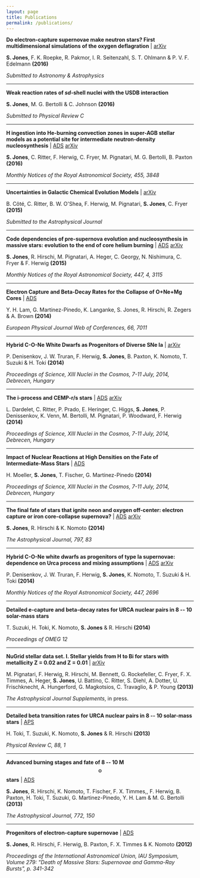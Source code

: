 ```yaml
---
layout: page
title: Publications
permalink: /publications/
---
```


__Do electron-capture supernovae make neutron stars? First multidimensional
simulations of the oxygen deflagration__
| [arXiv](http://arxiv.org/abs/1602.05771)

__S. Jones__, F. K. Roepke, R. Pakmor, I. R. Seitenzahl, S. T. Ohlmann & P. V.
F. Edelmann __(2016)__

_Submitted to Astronomy & Astrophysics_

---

__Weak reaction rates of *sd*-shell nuclei with the USDB interaction__

__S. Jones__, M. G. Bertolli & C. Johnson __(2016)__

_Submitted to Physical Review C_

---

__H ingestion into He-burning convection zones in super-AGB stellar models
as a potential site for intermediate neutron-density nucleosynthesis__
| [ADS](http://adsabs.harvard.edu/abs/2016MNRAS.455.3848J)
[arXiv](http://arxiv.org/abs/1510.07417)

__S. Jones__, C. Ritter, F. Herwig, C. Fryer, M. Pignatari, M. G. Bertolli,
B. Paxton __(2016)__

_Monthly Notices of the Royal Astronomical Society, 455, 3848_

---

__Uncertainties in Galactic Chemical Evolution Models__
| [arXiv](http://arxiv.org/abs/1509.06270)

B. C&ocirc;t&eacute;, C. Ritter, B. W. O'Shea, F. Herwig, M. Pignatari,
__S. Jones__, C. Fryer __(2015)__

_Submitted to the Astrophysical Journal_

---

__Code dependencies of pre-supernova evolution and nucleosynthesis in massive
stars: evolution to the end of core helium burning__
| [ADS](http://adsabs.harvard.edu/abs/2015MNRAS.447.3115J)
[arXiv](http://arxiv.org/abs/1412.6518)

__S. Jones__, R. Hirschi, M. Pignatari, A. Heger, C. Georgy, N. Nishimura,
C. Fryer & F. Herwig __(2015)__

_Monthly Notices of the Royal Astronomical Society, 447, 4, 3115_

---

__Electron Capture and Beta-Decay Rates for the Collapse of O+Ne+Mg Cores__ |
[ADS](http://adsabs.harvard.edu/abs/2014EPJWC..6607011L)

Y\. H\. Lam, G. Martinez-Pinedo, K. Langanke, S. Jones, R. Hirschi, R. Zegers &
A. Brown __(2014)__

_European Physical Journal Web of Conferences, 66, 7011_

---

__Hybrid C-O-Ne White Dwarfs as Progenitors of Diverse SNe Ia__
| [arXiv](http://arxiv.org/abs/1411.1471)

P\. Denisenkov, J. W. Truran, F. Herwig, __S. Jones__, B. Paxton, K. Nomoto, T.
Suzuki & H. Toki __(2014)__

_Proceedings of Science, XIII Nuclei in the Cosmos, 7-11 July, 2014, Debrecen,
Hungary_

---

__The i-process and CEMP-r/s stars__
| [ADS](http://adsabs.harvard.edu/abs/2014nic..confE.145D)
[arXiv](http://arxiv.org/abs/1505.05500)


L\. Dardelet, C. Ritter, P. Prado, E. Heringer, C. Higgs, __S. Jones__,
P\. Denissenkov, K. Venn, M. Bertolli, M. Pignatari, P. Woodward,
F\. Herwig __(2014)__

_Proceedings of Science, XIII Nuclei in the Cosmos, 7-11 July, 2014, Debrecen, Hungary_

---

__Impact of Nuclear Reactions at High Densities on the Fate of
Intermediate-Mass Stars__
| [ADS](http://adsabs.harvard.edu/abs/2014nic..confE.125M)


H. Moeller, __S. Jones__, T. Fischer, G. Martinez-Pinedo __(2014)__

_Proceedings of Science, XIII Nuclei in the Cosmos, 7-11 July, 2014, Debrecen,
Hungary_

---

__The final fate of stars that ignite neon and oxygen off-center:
electron capture or iron core-collapse supernova?__
| [ADS](http://adsabs.harvard.edu/abs/2014ApJ...797...83J)
[arXiv](http://arxiv.org/abs/1412.2878)

__S. Jones__, R. Hirschi & K. Nomoto __(2014)__

_The Astrophysical Journal, 797, 83_

---

__Hybrid C-O-Ne white dwarfs as progenitors of type Ia supernovae: dependence
on Urca process and mixing assumptions__ |
[ADS](http://adsabs.harvard.edu/abs/2015MNRAS.447.2696D)
[arXiv](http://arxiv.org/abs/1407.0248)

P\. Denisenkov, J. W. Truran, F. Herwig, __S. Jones__, K. Nomoto, T. Suzuki &
H. Toki __(2014)__

_Monthly Notices of the Royal Astronomical Society, 447, 2696_

---

__Detailed e-capture and beta-decay rates for URCA nuclear pairs in 8 -- 10
solar-mass stars__

T\. Suzuki, H. Toki, K. Nomoto, __S. Jones__ & R. Hirschi __(2014)__

_Proceedings of OMEG 12_

---

__NuGrid stellar data set. I. Stellar yields from H to Bi for stars with
metallicity Z = 0.02 and Z = 0.01__
| [arXiv](http://arxiv.org/abs/1307.6961)

M\. Pignatari, F. Herwig, R. Hirschi, M. Bennett, G. Rockefeller, C. Fryer, F.
X. Timmes, A. Heger, __S. Jones__, U. Battino, C. Ritter, S. Diehl, A. Dotter,
U. Frischknecht, A. Hungerford, G. Magkotsios, C. Travaglio, & P. Young
__(2013)__

_The Astrophysical Journal Supplements_, in press.

---

__Detailed beta transition rates for URCA nuclear pairs in 8 -- 10 solar-mass
stars__ | [APS](http://link.aps.org/doi/10.1103/PhysRevC.88.015806)

H\. Toki, T. Suzuki, K. Nomoto, __S. Jones__ & R. Hirschi __(2013)__

_Physical Review C, 88, 1_

---

__Advanced burning stages and fate of 8 -- 10 M$$_\odot$$ stars__
| [ADS](http://adsabs.harvard.edu/cgi-bin/bib_query?arXiv:1306.2030)

__S. Jones__, R. Hirschi, K. Nomoto, T. Fischer, F. X. Timmes,, F. Herwig, B.
Paxton, H. Toki, T. Suzuki, G. Martinez-Pinedo, Y. H. Lam & M. G. Bertolli
__(2013)__

_The Astrophysical Journal, 772, 150_

---

__Progenitors of electron-capture supernovae__
| [ADS](http://adsabs.harvard.edu/abs/2012IAUS..279..341J)

__S. Jones__, R. Hirschi, F. Herwig, B. Paxton, F. X. Timmes & K. Nomoto
__(2012)__

_Proceedings of the International Astronomical Union, IAU Symposium, Volume
279: "Death of Massive Stars: Supernovae and Gamma-Ray Bursts", p. 341-342_
